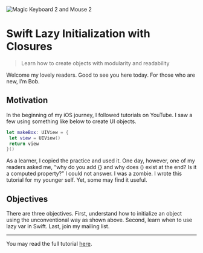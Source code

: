 ![Magic Keyboard 2 and Mouse 2](https://cdn-images-1.medium.com/max/1800/1*KNmIy5QAOeokXPW86TtVyA.png)

# Swift Lazy Initialization with Closures 
> Learn how to create objects with modularity and readability

Welcome my lovely readers. Good to see you here today. For those who are new, I’m Bob.

## Motivation

In the beginning of my iOS journey, I followed tutorials on YouTube. I saw a few using something like below to create UI objects.

```swift 
let makeBox: UIView = {
 let view = UIView()
 return view
}()
```

As a learner, I copied the practice and used it. One day, however, one of my readers asked me, “why do you add {} and why does () exist at the end? Is it a computed property?” I could not answer. I was a zombie.
I wrote this tutorial for my younger self. Yet, some may find it useful.

## Objectives 
There are three objectives. First, understand how to initialize an object using the unconventional way as shown above. Second, learn when to use lazy var in Swift. Last, join my mailing list.

--- 
You may read the full tutorial [here](https://blog.bobthedeveloper.io/swift-lazy-initialization-with-closures-a9ef6f6312c). 
